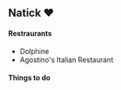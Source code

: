 ## Natick :heart:

#### Restraurants

- Dolphine
- Agostino's Italian Restaurant

#### Things to do
